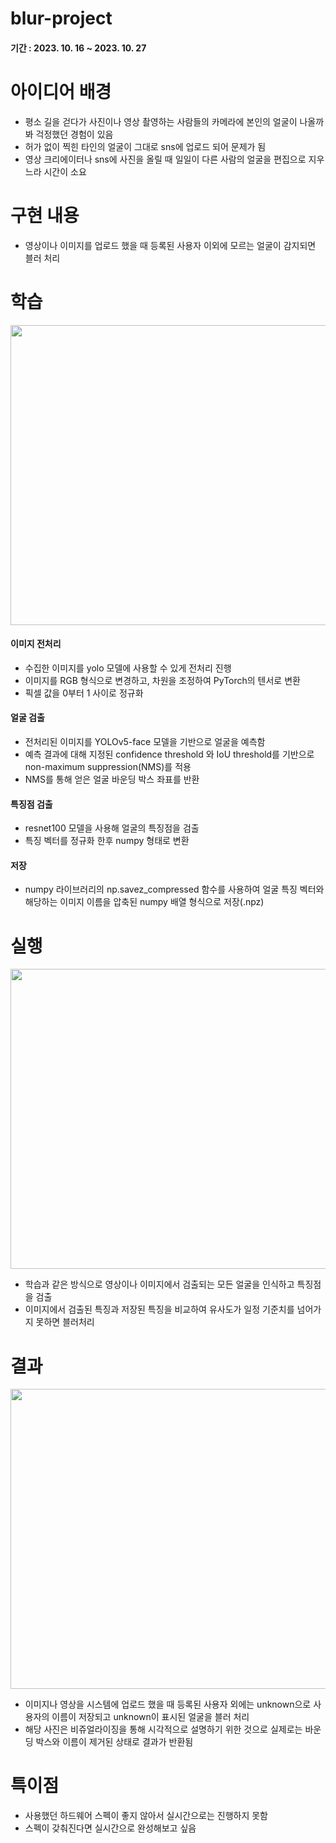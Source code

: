 # blur-project
#### 기간 : 2023. 10. 16 ~ 2023. 10. 27

# 아이디어 배경
- 평소 길을 걷다가 사진이나 영상 촬영하는 사람들의 카메라에 본인의 얼굴이 나올까 봐 걱정했던 경험이 있음
- 허가 없이 찍힌 타인의 얼굴이 그대로 sns에 업로드 되어 문제가 됨
- 영상 크리에이터나 sns에 사진을 올릴 때 일일이 다른 사람의 얼굴을 편집으로 지우느라 시간이 소요

# 구현 내용
- 영상이나 이미지를 업로드 했을 때 등록된 사용자 이외에 모르는 얼굴이 감지되면 블러 처리


# 학습
<img src="https://github.com/k2520624/blur-project/assets/75367132/80668986-4c8d-409b-9a95-12ded8c0aeb0" width="640" height="480"/>

#### 이미지 전처리
- 수집한 이미지를 yolo 모델에 사용할 수 있게 전처리 진행
- 이미지를 RGB 형식으로 변경하고, 차원을 조정하여 PyTorch의 텐서로 변환
- 픽셀 값을 0부터 1 사이로 정규화

#### 얼굴 검출
- 전처리된 이미지를 YOLOv5-face 모델을 기반으로 얼굴을 예측함
- 예측 결과에 대해 지정된 confidence threshold 와 IoU threshold를 기반으로 non-maximum suppression(NMS)를 적용
- NMS를 통해 얻은 얼굴 바운딩 박스 좌표를 반환

#### 특징점 검출
- resnet100 모델을 사용해 얼굴의 특징점을 검출
- 특징 벡터를 정규화 한후 numpy 형태로 변환

#### 저장
- numpy 라이브러리의 np.savez_compressed 함수를 사용하여 얼굴 특징 벡터와 해당하는 이미지 이름을 압축된 numpy 배열 형식으로 저장(.npz)

# 실행

<img src="https://github.com/k2520624/blur-project/assets/75367132/09a7572e-7c92-4c97-8258-892d64127c8b" width="640" height="480"/>

- 학습과 같은 방식으로 영상이나 이미지에서 검출되는 모든 얼굴을 인식하고 특징점을 검출
- 이미지에서 검출된 특징과 저장된 특징을 비교하여 유사도가 일정 기준치를 넘어가지 못하면 블러처리


# 결과
<img src="https://github.com/k2520624/blur-project/assets/75367132/75334a71-3811-4600-90bc-002e68da9ef2" width="940" height="480"/>

- 이미지나 영상을 시스템에 업로드 했을 때 등록된 사용자 외에는 unknown으로 사용자의 이름이 저장되고 unknown이 표시된 얼굴을 블러 처리
- 해당 사진은 비쥬얼라이징을 통해 시각적으로 설명하기 위한 것으로 실제로는 바운딩 박스와 이름이 제거된 상태로 결과가 반환됨

# 특이점
- 사용했던 하드웨어 스펙이 좋지 않아서 실시간으로는 진행하지 못함
- 스펙이 갖춰진다면 실시간으로 완성해보고 싶음

